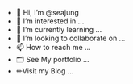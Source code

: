 - 👋 Hi, I’m @seajung
- 👀 I’m interested in ...
- 🌱 I’m currently learning ...
- 💞️ I’m looking to collaborate on ...
- 📫 How to reach me ...
- 🗂 See My portfolio ...
- ✏Visit my Blog ...
